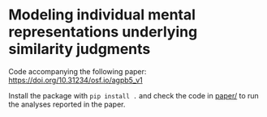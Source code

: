 # Modeling individual mental representations underlying similarity judgments

Code accompanying the following paper: https://doi.org/10.31234/osf.io/agpb5_v1

Install the package with ```pip install .``` and check the code in [paper/](paper/) to run the analyses reported in the paper.
